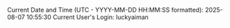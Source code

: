 Current Date and Time (UTC - YYYY-MM-DD HH:MM:SS formatted): 2025-08-07 10:55:30
Current User's Login: luckyaiman
